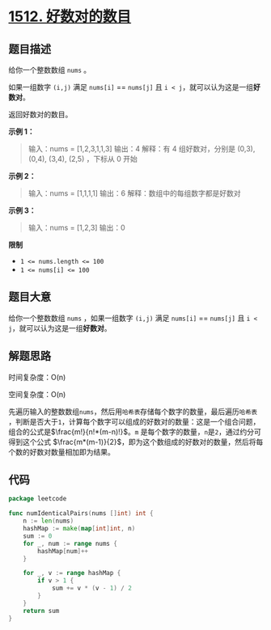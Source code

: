 # [1512. 好数对的数目](https://leetcode.cn/problems/number-of-good-pairs/)

## 题目描述

给你一个整数数组 `nums` 。

如果一组数字 `(i,j)` 满足 `nums[i]` == `nums[j]` 且 `i < j`，就可以认为这是一组**好数对**。

返回好数对的数目。

**示例 1：**

> 输入：nums = [1,2,3,1,1,3]
> 输出：4
> 解释：有 4 组好数对，分别是 (0,3), (0,4), (3,4), (2,5) ，下标从 0 开始

**示例 2：**

> 输入：nums = [1,1,1,1]
> 输出：6
> 解释：数组中的每组数字都是好数对

**示例 3：**

> 输入：nums = [1,2,3]
> 输出：0

**限制**

* `1 <= nums.length <= 100`
* `1 <= nums[i] <= 100`

## 题目大意

给你一个整数数组 `nums` ，如果一组数字 `(i,j)` 满足 `nums[i]` == `nums[j]` 且 `i < j`，就可以认为这是一组**好数对**。

## 解题思路

时间复杂度：O(n)

空间复杂度：O(n)

先遍历输入的整数数组`nums`，然后用`哈希表`存储每个数字的数量，最后遍历`哈希表`
，判断是否大于`1`，计算每个数字可以组成的好数对的数量：这是一个组合问题，组合的公式是$\frac{m!}{n!*(m-n)!}$。`m`
是每个数字的数量，`n`是`2`，通过约分可得到这个公式 $\frac{m*(m-1)}{2}$，即为这个数组成的好数对的数量，然后将每个数的好数对数量相加即为结果。

## 代码

```go
package leetcode

func numIdenticalPairs(nums []int) int {
	n := len(nums)
	hashMap := make(map[int]int, n)
	sum := 0
	for _, num := range nums {
		hashMap[num]++
	}

	for _, v := range hashMap {
		if v > 1 {
			sum += v * (v - 1) / 2
		}
	}
	return sum
}
```
